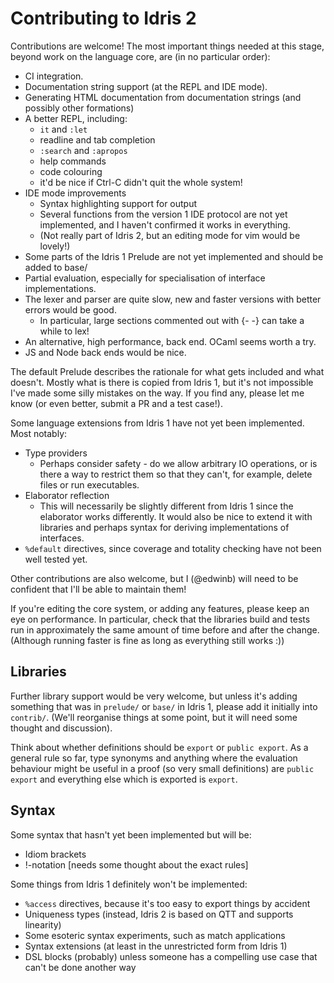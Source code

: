 Contributing to Idris 2
=======================

Contributions are welcome! The most important things needed at this stage,
beyond work on the language core, are (in no particular order):

* CI integration.
* Documentation string support (at the REPL and IDE mode).
* Generating HTML documentation from documentation strings (and possibly other
  formations)
* A better REPL, including:
  - `it` and `:let`
  - readline and tab completion
  - `:search` and `:apropos`
  - help commands
  - code colouring
  - it'd be nice if Ctrl-C didn't quit the whole system!
* IDE mode improvements
  - Syntax highlighting support for output 
  - Several functions from the version 1 IDE protocol are not yet implemented,
    and I haven't confirmed it works in everything.
  - (Not really part of Idris 2, but an editing mode for vim would be lovely!)
* Some parts of the Idris 1 Prelude are not yet implemented and should be
  added to base/
* Partial evaluation, especially for specialisation of interface 
  implementations.
* The lexer and parser are quite slow, new and faster versions with better
  errors would be good.
  - In particular, large sections commented out with {- -} can take a while
    to lex!
* An alternative, high performance, back end. OCaml seems worth a try.
* JS and Node back ends would be nice.

The default Prelude describes the rationale for what gets included and what
doesn't. Mostly what is there is copied from Idris 1, but it's not impossible
I've made some silly mistakes on the way. If you find any, please let me know
(or even better, submit a PR and a test case!).

Some language extensions from Idris 1 have not yet been implemented. Most
notably:

* Type providers
  - Perhaps consider safety - do we allow arbitrary IO operations, or is
    there a way to restrict them so that they can't, for example, delete
    files or run executables.
* Elaborator reflection
  - This will necessarily be slightly different from Idris 1 since the
    elaborator works differently. It would also be nice to extend it with
    libraries and perhaps syntax for deriving implementations of interfaces.
* `%default` directives, since coverage and totality checking have not been well
  tested yet.

Other contributions are also welcome, but I (@edwinb) will need to be
confident that I'll be able to maintain them!

If you're editing the core system, or adding any features, please keep an
eye on performance. In particular, check that the libraries build and tests
run in approximately the same amount of time before and after the change.
(Although running faster is fine as long as everything still works :))

Libraries
---------

Further library support would be very welcome, but unless it's adding something
that was in `prelude/` or `base/` in Idris 1, please add it initially into
`contrib/`. (We'll reorganise things at some point, but it will need some
thought and discussion).

Think about whether definitions should be `export` or `public export`. As
a general rule so far, type synonyms and anything where the evaluation
behaviour might be useful in a proof (so very small definitions) are
`public export` and everything else which is exported is `export`.

Syntax
------

Some syntax that hasn't yet been implemented but will be:

* Idiom brackets
* !-notation [needs some thought about the exact rules]

Some things from Idris 1 definitely won't be implemented:

* `%access` directives, because it's too easy to export things by accident
* Uniqueness types (instead, Idris 2 is based on QTT and supports linearity)
* Some esoteric syntax experiments, such as match applications
* Syntax extensions (at least in the unrestricted form from Idris 1)
* DSL blocks (probably) unless someone has a compelling use case that can't
  be done another way
